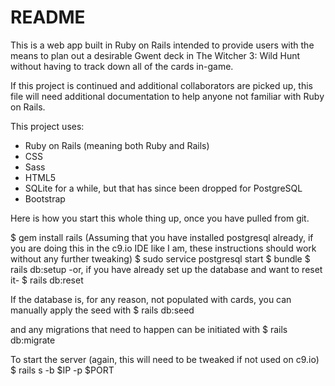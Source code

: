 # README


This is a web app built in Ruby on Rails intended to provide users with the means to plan out a desirable Gwent deck in The Witcher 3: Wild Hunt without having to track down all of the cards in-game.

If this project is continued and additional collaborators are picked up, this file will need additional documentation to help anyone not familiar with Ruby on Rails.

This project uses:

- Ruby on Rails (meaning both Ruby and Rails)
- CSS
- Sass
- HTML5
- SQLite for a while, but that has since been dropped for PostgreSQL
- Bootstrap

Here is how you start this whole thing up, once you have pulled from git.

$ gem install rails
(Assuming that you have installed postgresql already, if you are doing this
in the c9.io IDE like I am, these instructions should work without any further
tweaking)
$ sudo service postgresql start
$ bundle
$ rails db:setup
-or, if you have already set up the database and want to reset it-
$ rails db:reset

If the database is, for any reason, not populated with cards, you can manually
apply the seed with
$ rails db:seed

and any migrations that need to happen can be initiated with
$ rails db:migrate

To start the server (again, this will need to be tweaked if not used on c9.io)
$ rails s -b $IP -p $PORT
